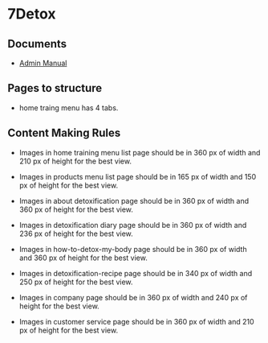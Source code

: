 # 7Detox

## Documents

* [Admin Manual](https://docs.google.com/document/d/14DdzWlJCrC0Ts99rNEioGXDfW2GfU2_6g-IphDMbCE8/edit#heading=h.pxh2lbxsw7ri)

## Pages to structure

* home traing menu has 4 tabs.

## Content Making Rules


* Images in home training menu list page should be in 360 px of width and 210 px of height for the best view.

* Images in products menu list page should be in 165 px of width and 150 px of height for the best view.

* Images in about detoxification page  should be in 360 px of width and 360 px of height for the best view.

* Images in detoxification diary page  should be in 360 px of width and 236 px of height for the best view.

* Images in how-to-detox-my-body page  should be in 360 px of width and 360 px of height for the best view.

* Images in detoxification-recipe page  should be in 340 px of width and 250 px of height for the best view.

* Images in company page  should be in 360 px of width and 240 px of height for the best view.

* Images in customer service page  should be in 360 px of width and 210 px of height for the best view.